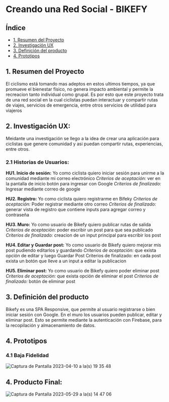 # Creando una Red Social - BIKEFY

## Índice

* [1. Resumen del Proyecto](#1Resumen)
* [2. Investigación UX](#2InvestigaciónUX)
* [3. Definición del producto](#3-Definición)
* [4. Prototipos](#4-Prototipos)

## 1. Resumen del Proyecto

El ciclismo está tomando mas adeptos en estos ultimos tiempos, ya que promueve el bienestar físico, no genera impacto ambiental y permite la recreacion tanto individual como grupal. Es por esto que este proyecto trata de una red social en la cual ciclistas puedan interactuar y compartir rutas de viajes, servicios de emergencia, entre otros servicios de utilidad para viajeros

## 2. Investigación UX:

  Meidante una investigación se llego a la idea de crear una aplicación para ciclistas que genere comunidad y asi puedan compartir rutas, experiencias, entre otros.
### 2.1 Historias de Usuarios:

**HU1. Inicio de sesión:** Yo como ciclista quiero iniciar sesión para unirme a la comunidad mediante mi correo electrónico
   _Criterios de aceptación:_ ver en la pantalla de inicio botón para ingresar con Google
   _Criterios de finalizado:_ Ingresar mediante correo de google

**HU2. Registro:** Yo como ciclista quiero registrarme en Bifeky 
  _Criterios de aceptación:_ Poder registrar mediante otro correo 
  _Criterios de finalizado:_ generar vista de registro que contiene inputs para agregar correo y contraseña

**HU3. Muro:** Yo como usuario de Bikefy quiero publicar rutas de salida 
  _Criterios de aceptación:_ poder escribir un post para que sea publicado
  _Criterios de finalizado:_ creacion de un input principal para escribir los post 

**HU4. Editar y Guardar post:** Yo como usuario de Bikefy quiero mejorar mis post pudiendo editarlos y guardando 
  _Criterios de aceptación:_ que exista opción de editar y luego Guardar Post
  Criterios de finalizado: en cada post exista un botón que lleve a un input a editar la publicacion

**HU5. Eliminar post:** Yo como usuario de Bikefy quiero poder eliminar post 
  _Criterios de aceptación:_ que exista opción de eliminar el post
  _Criterios de finalizado:_ botón de eliminar post

## 3. Definición del producto

Bikefy es una SPA Responsive, que permite al usuario registrarse o bien iniciar sesión con Google.
En el muro los usuarios pueden publicar, editar y eliminar post. Esto se permite mediante la autenticación con Firebase, para la recopilación y almacenamiento de datos.

## 4. Prototipos
 ### 4.1 Baja Fidelidad

![Captura de Pantalla 2023-04-10 a la(s) 19 35 48](https://github.com/macarenapazg/DEV004-social-network/assets/113479365/50a6dc74-d7ad-4ec1-9a2c-109e636a37cd)

## 4. Producto Final: 

![Captura de Pantalla 2023-05-29 a la(s) 14 47 06](https://github.com/macarenapazg/DEV004-social-network/assets/113479365/86d82a40-bb8f-4220-859e-f468a739fc0f)


